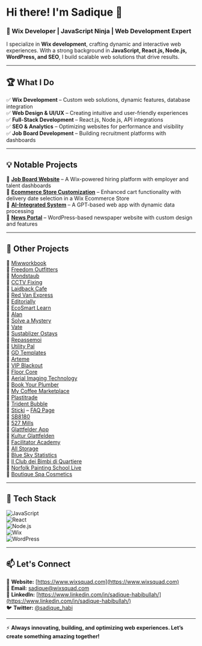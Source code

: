 # Hi there! I'm Sadique 👋  

### 🚀 Wix Developer | JavaScript Ninja | Web Development Expert  

I specialize in **Wix development**, crafting dynamic and interactive web experiences. With a strong background in **JavaScript, React.js, Node.js, WordPress, and SEO**, I build scalable web solutions that drive results.  

---

## 🏆 What I Do  
✅ **Wix Development** – Custom web solutions, dynamic features, database integration  
✅ **Web Design & UI/UX** – Creating intuitive and user-friendly experiences  
✅ **Full-Stack Development** – React.js, Node.js, API integrations  
✅ **SEO & Analytics** – Optimizing websites for performance and visibility  
✅ **Job Board Development** – Building recruitment platforms with dashboards  

---

## 💡 Notable Projects  
🔹 **[Job Board Website](https://www.virtualmasst.com/)** – A Wix-powered hiring platform with employer and talent dashboards  
🔹 **[Ecommerce Store Customization](https://www.happiness-blossom.com)** – Enhanced cart functionality with delivery date selection in a Wix Ecommerce Store  
🔹 **[AI-Integrated System](https://www.miwworkbook.com/)** – A GPT-based web app with dynamic data processing  
🔹 **[News Portal](https://somoyrekhanews.com/)** – WordPress-based newspaper website with custom design and features  

---

## 📌 Other Projects  

🔹 [Miwworkbook](https://www.miwworkbook.com/)  
🔹 [Freedom Outfitters](https://www.freedomoutfittersus.com/)  
🔹 [Mondstaub](https://www.mondstaub.com/)  
🔹 [CCTV Fixing](https://www.cctvfixing.com/)  
🔹 [Laidback Cafe](https://www.laidbackcafe.in/)  
🔹 [Red Van Express](https://www.redvanexpress.com/)  
🔹 [Editorially](https://www.editorially.org/)  
🔹 [EcoSmart Learn](https://www.ecosmartlearn.in/)  
🔹 [Alan](https://www.alan.sa/)  
🔹 [Solve a Mystery](https://www.solveamystery.com/)  
🔹 [Vate](https://www.vate.ca/)  
🔹 [Sustablizer Ostays](https://www.sustablizerostays.com/)  
🔹 [Repassemoi](https://www.repassemoi.fr/)  
🔹 [Utility Pal](https://www.utilitypal.co.za/)  
🔹 [GD Templates](https://www.gdtemplates.com/)  
🔹 [Arteme](https://www.arteme.me/)  
🔹 [VIP Blackout](https://www.vipblackout.co.nz/)  
🔹 [Floor Core](https://www.floorcore.com.au/)  
🔹 [Aerial Imaging Technology](https://www.aerialimagingtechnology.com/)  
🔹 [Book Your Plumber](https://www.bookyourplumber.co.uk/)  
🔹 [My Coffee Marketplace](https://www.mycoffeemarketplace.com/)  
🔹 [Plastitrade](https://www.plastitrade.co.za/)  
🔹 [Trident Bubble](https://www.tridentbubble.com/)  
🔹 [Sticki](https://www.sticki.com.au/) – [FAQ Page](https://www.sticki.com.au/frequently-asked-questions)  
🔹 [SB8180](https://www.sb8180.ch/)  
🔹 [527 Mills](https://www.527mills.com/)  
🔹 [Glattfelder App](https://www.glattfelderapp.ch/)  
🔹 [Kultur Glattfelden](https://www.kultur-glattfelden.ch/)  
🔹 [Facilitator Academy](https://www.facilitatoracademy.info/)  
🔹 [All Storage](https://www.allstorage.pt/)  
🔹 [Blue Sky Statistics](https://www.blueskystatistics.com/)  
🔹 [Il Club dei Bimbi di Quartiere](https://www.ilclubdeibimbidiquartiere.it/)  
🔹 [Norfolk Painting School Live](https://www.norfolkpaintingschoollive.com/)  
🔹 [Boutique Spa Cosmetics](https://www.boutiquespacosmetics.com/en)  

---

## 📌 Tech Stack  
![JavaScript](https://img.shields.io/badge/JavaScript-F7DF1E?style=for-the-badge&logo=javascript&logoColor=black)  
![React](https://img.shields.io/badge/React-61DAFB?style=for-the-badge&logo=react&logoColor=black)  
![Node.js](https://img.shields.io/badge/Node.js-339933?style=for-the-badge&logo=node.js&logoColor=white)  
![Wix](https://img.shields.io/badge/Wix-FAAD06?style=for-the-badge&logo=wix&logoColor=black)  
![WordPress](https://img.shields.io/badge/WordPress-21759B?style=for-the-badge&logo=wordpress&logoColor=white)  

---

## 📫 Let's Connect  
🔗 **Website:** [https://www.wixsquad.com](https://www.wixsquad.com)  
📧 **Email:** sadique@wixsquad.com  
💼 **LinkedIn:** [https://www.linkedin.com/in/sadique-habibullah/](https://www.linkedin.com/in/sadique-habibullah/)  
🐦 **Twitter:** [@sadique_habi](https://x.com/sadique_habi)  

---

⚡ **Always innovating, building, and optimizing web experiences. Let’s create something amazing together!**

